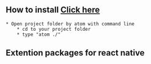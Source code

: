 
##  How to install [Click here](https://flight-manual.atom.io/getting-started/sections/installing-atom/)

    * Open project folder by atom with command line
        * cd to your project folder
        * type "atom ./"

## Extention packages for react native